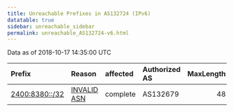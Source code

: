 ```yaml
---
title: Unreachable Prefixes in AS132724 (IPv6)
datatable: true
sidebar: unreachable_sidebar
permalink: unreachable_AS132724-v6.html
---
```


Data as of 2018-10-17 14:35:00 UTC


<div class="datatable-begin"></div>

| Prefix                                                 | Reason                                                                                                 | affected   | Authorized AS   |   MaxLength | Anchor                                       |   unreachable /48s |
|:-------------------------------------------------------|:-------------------------------------------------------------------------------------------------------|:-----------|:----------------|------------:|:---------------------------------------------|-------------------:|
| [2400:8380::/32](https://stat.ripe.net/2400:8380::/32) | [INVALID ASN](https://rpki-validator.ripe.net/announcement-preview?asn=AS132724&prefix=2400:8380::/32) | complete   | AS132679        |          48 | [APNIC](unreachable_APNIC_RPKI_Root-v6.html) |              65536 |

<div class="datatable-end"></div>
